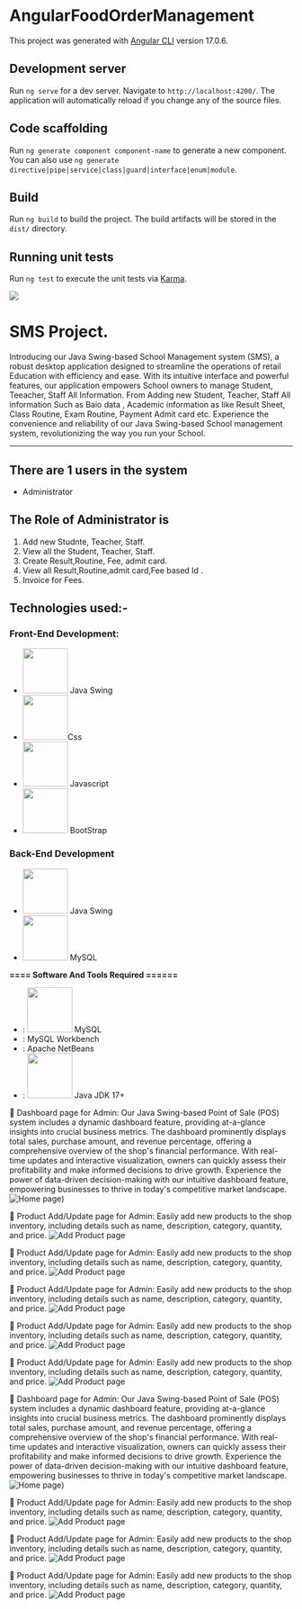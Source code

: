 # AngularFoodOrderManagement

This project was generated with [Angular CLI](https://github.com/angular/angular-cli) version 17.0.6.

## Development server

Run `ng serve` for a dev server. Navigate to `http://localhost:4200/`. The application will automatically reload if you change any of the source files.

## Code scaffolding

Run `ng generate component component-name` to generate a new component. You can also use `ng generate directive|pipe|service|class|guard|interface|enum|module`.

## Build

Run `ng build` to build the project. The build artifacts will be stored in the `dist/` directory.

## Running unit tests

Run `ng test` to execute the unit tests via [Karma](https://karma-runner.github.io).

<img src="https://github.com/MDFAYSALHOSSAIN019/School_Management_System-Swing-/blob/main/Sweing%20project%20sereenshot-20240320T162315Z-001/Sweing%20project%20sereenshot/1.png
">
# SMS Project.
Introducing our Java Swing-based School Management system (SMS), a robust desktop application designed to streamline the operations of retail Education with efficiency and ease. With its intuitive interface and powerful features, our application empowers School owners to manage Student, Teeacher, Staff All Information. From Adding new Student, Teacher, Staff All information Such as Baio data , Academic information as like Result Sheet, Class Routine, Exam Routine, Payment Admit card etc. Experience the convenience and reliability of our Java Swing-based School management system, revolutionizing the way you run your School.
-----------------   ---------------------------------------------
## There are 1 users in the system

- Administrator

## The Role of Administrator is
1. Add new Studnte, Teacher, Staff.
2. View all the Student, Teacher, Staff.
3. Create Result,Routine, Fee, admit card.
4. View all Result,Routine,admit card,Fee based Id .
5. Invoice for Fees.


## Technologies used:-
### Front-End Development:
-  [<img src="Screenshot/Swing.png" width="80" height="80">](https://docs.oracle.com/javase/tutorial/uiswing/) Java Swing
-  [<img src="https://github.com/fatemazohor/fatemazohor/blob/main/svg/css3.svg" width="80" height="80">](https://github.com/fatemazohor)Css
-  [<img src="https://github.com/fatemazohor/fatemazohor/blob/main/svg/javascript.svg" width="80" height="80">](https://github.com/fatemazohor) Javascript
- [<img src="https://github.com/fatemazohor/fatemazohor/blob/main/svg/bootstrap-logo-shadow.png" width="80" height="80">](https://github.com/fatemazohor) BootStrap
### Back-End Development
-  [<img src="Screenshot/Swing.png" width="80" height="80">](https://github.com/fatemazohor) Java Swing
-  [<img src="Screenshot/mysql.png" width="80" height="80">](https://github.com/fatemazohor) MySQL

**==== Software And Tools Required ======**
- :  [<img src="Screenshot/mysql.png" width="80" height="80">](https://github.com/fatemazohor) MySQL
- :  MySQL Workbench
- :  Apache NetBeans
- :  [<img src="Screenshot/Java.png" width="80" height="80">](https://www.java.com/en/download/help/whatis_java.html) Java JDK 17+
  


:pushpin: Dashboard page for Admin:
Our Java Swing-based Point of Sale (POS) system includes a dynamic dashboard feature, providing at-a-glance insights into crucial business metrics. The dashboard prominently displays total sales, purchase amount, and revenue percentage, offering a comprehensive overview of the shop's financial performance. With real-time updates and interactive visualization, owners can quickly assess their profitability and make informed decisions to drive growth. Experience the power of data-driven decision-making with our intuitive dashboard feature, empowering businesses to thrive in today's competitive market landscape.
![ Home page](https://github.com/MDFAYSALHOSSAIN019/angular-food-order-managements/blob/master/Screen%20Short/home.jpg?raw=true))

:pushpin: Product Add/Update page for Admin:
Easily add new products to the shop inventory, including details such as name, description, category, quantity, and price.
![ Add Product page](https://github.com/MDFAYSALHOSSAIN019/angular-food-order-managements/blob/master/Screen%20Short/manu.jpg?raw=true)

:pushpin: Product Add/Update page for Admin:
Easily add new products to the shop inventory, including details such as name, description, category, quantity, and price.
![ Add Product page](https://github.com/MDFAYSALHOSSAIN019/angular-food-order-managements/blob/master/Screen%20Short/view%20Details.jpg?raw=true)

:pushpin: Product Add/Update page for Admin:
Easily add new products to the shop inventory, including details such as name, description, category, quantity, and price.
![ Add Product page](https://github.com/MDFAYSALHOSSAIN019/angular-food-order-managements/blob/master/Screen%20Short/cart%20page.jpg?raw=true)

:pushpin: Product Add/Update page for Admin:
Easily add new products to the shop inventory, including details such as name, description, category, quantity, and price.
![ Add Product page](https://github.com/MDFAYSALHOSSAIN019/angular-food-order-managements/blob/master/Screen%20Short/chaek%20opt.jpg?raw=true)

:pushpin: Product Add/Update page for Admin:
Easily add new products to the shop inventory, including details such as name, description, category, quantity, and price.
![ Add Product page](https://github.com/MDFAYSALHOSSAIN019/angular-food-order-managements/blob/master/Screen%20Short/customar%20order.jpg?raw=true)

:pushpin: Dashboard page for Admin:
Our Java Swing-based Point of Sale (POS) system includes a dynamic dashboard feature, providing at-a-glance insights into crucial business metrics. The dashboard prominently displays total sales, purchase amount, and revenue percentage, offering a comprehensive overview of the shop's financial performance. With real-time updates and interactive visualization, owners can quickly assess their profitability and make informed decisions to drive growth. Experience the power of data-driven decision-making with our intuitive dashboard feature, empowering businesses to thrive in today's competitive market landscape.
![ Home page](https://github.com/MDFAYSALHOSSAIN019/angular-food-order-managements/blob/master/Screen%20Short/admin%20home.jpg?raw=true))

:pushpin: Product Add/Update page for Admin:
Easily add new products to the shop inventory, including details such as name, description, category, quantity, and price.
![ Add Product page](https://github.com/MDFAYSALHOSSAIN019/angular-food-order-managements/blob/master/Screen%20Short/Food%20Add%20.jpg?raw=true)

:pushpin: Product Add/Update page for Admin:
Easily add new products to the shop inventory, including details such as name, description, category, quantity, and price.
![ Add Product page](https://github.com/MDFAYSALHOSSAIN019/angular-food-order-managements/blob/master/Screen%20Short/User%20List.jpg?raw=true)

:pushpin: Product Add/Update page for Admin:
Easily add new products to the shop inventory, including details such as name, description, category, quantity, and price.
![ Add Product page](https://github.com/MDFAYSALHOSSAIN019/angular-food-order-managements/blob/master/Screen%20Short/order%20List.jpg?raw=true)

